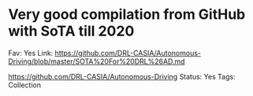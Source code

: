 # Very good compilation from GitHub  with SoTA till 2020

Fav: Yes
Link: https://github.com/DRL-CASIA/Autonomous-Driving/blob/master/SOTA%20For%20DRL%26AD.md

https://github.com/DRL-CASIA/Autonomous-Driving
Status: Yes
Tags: Collection